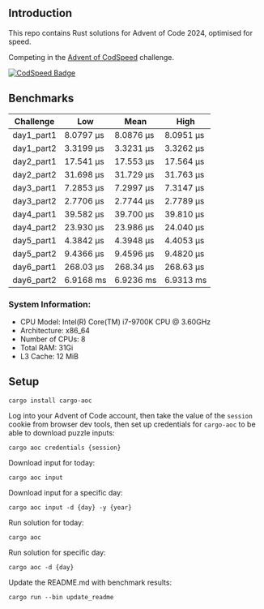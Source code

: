 ## Introduction

This repo contains Rust solutions for Advent of Code 2024, optimised for speed.

Competing in the [Advent of CodSpeed](https://codspeed.io/advent/) challenge.

[![CodSpeed Badge](https://img.shields.io/endpoint?url=https://codspeed.io/badge.json)](https://codspeed.io/KasparasMasiukas/advent-of-code-2024)

## Benchmarks

<!-- BENCHMARK RESULTS START -->
| Challenge       | Low         | Mean        | High        |
|-----------------|-------------|-------------|-------------|
| day1_part1      | 8.0797 µs   | 8.0876 µs   | 8.0951 µs   |
| day1_part2      | 3.3199 µs   | 3.3231 µs   | 3.3262 µs   |
| day2_part1      | 17.541 µs   | 17.553 µs   | 17.564 µs   |
| day2_part2      | 31.698 µs   | 31.729 µs   | 31.763 µs   |
| day3_part1      | 7.2853 µs   | 7.2997 µs   | 7.3147 µs   |
| day3_part2      | 2.7706 µs   | 2.7744 µs   | 2.7789 µs   |
| day4_part1      | 39.582 µs   | 39.700 µs   | 39.810 µs   |
| day4_part2      | 23.930 µs   | 23.986 µs   | 24.040 µs   |
| day5_part1      | 4.3842 µs   | 4.3948 µs   | 4.4053 µs   |
| day5_part2      | 9.4366 µs   | 9.4596 µs   | 9.4820 µs   |
| day6_part1      | 268.03 µs   | 268.34 µs   | 268.63 µs   |
| day6_part2      | 6.9168 ms   | 6.9236 ms   | 6.9313 ms   |

<!-- BENCHMARK RESULTS END -->

### System Information:
* CPU Model: Intel(R) Core(TM) i7-9700K CPU @ 3.60GHz
* Architecture: x86_64
* Number of CPUs: 8
* Total RAM: 31Gi
* L3 Cache: 12 MiB

## Setup

```shell
cargo install cargo-aoc
```

Log into your Advent of Code account, then take the value of the `session` cookie from browser dev
tools, then set up credentials for `cargo-aoc` to be able to download puzzle inputs:

```shell
cargo aoc credentials {session}
```

Download input for today:

```shell
cargo aoc input
```

Download input for a specific day:

```shell
cargo aoc input -d {day} -y {year}
```

Run solution for today:

```shell
cargo aoc
```

Run solution for specific day:

```shell
cargo aoc -d {day}
```

Update the README.md with benchmark results:

```shell
cargo run --bin update_readme
```
